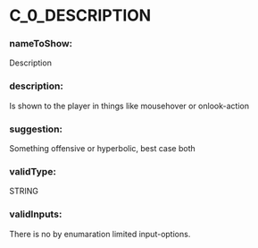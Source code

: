 

# C_0_DESCRIPTION



  


### nameToShow:
  
Description  


### description:
  
Is shown to the player in things like mousehover or onlook-action  


### suggestion:
  
Something offensive or hyperbolic, best case both  


### validType:
  
STRING  


### validInputs:
  
There is no by enumaration limited input-options.

